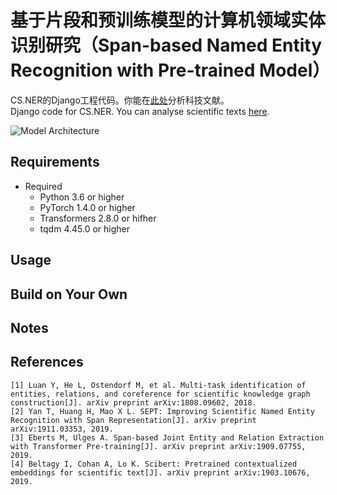 # 基于片段和预训练模型的计算机领域实体识别研究（Span-based Named Entity Recognition with Pre-trained Model）

CS.NER的Django工程代码。你能在[此处](http://101.124.42.4:4789/ "CS.NER")分析科技文献。<br>
Django code for CS.NER. You can analyse scientific texts [here](http://101.124.42.4:4789/ "CS.NER").

![Model Architecture](https://i.imgur.com/VfpeRJL.png)

## Requirements
- Required
  - Python 3.6 or higher
  - PyTorch 1.4.0 or higher
  - Transformers 2.8.0 or hifher
  - tqdm 4.45.0 or higher

## Usage


## Build on Your Own


## Notes


## References
```
[1] Luan Y, He L, Ostendorf M, et al. Multi-task identification of entities, relations, and coreference for scientific knowledge graph construction[J]. arXiv preprint arXiv:1808.09602, 2018.
[2] Yan T, Huang H, Mao X L. SEPT: Improving Scientific Named Entity Recognition with Span Representation[J]. arXiv preprint arXiv:1911.03353, 2019.
[3] Eberts M, Ulges A. Span-based Joint Entity and Relation Extraction with Transformer Pre-training[J]. arXiv preprint arXiv:1909.07755, 2019.
[4] Beltagy I, Cohan A, Lo K. Scibert: Pretrained contextualized embeddings for scientific text[J]. arXiv preprint arXiv:1903.10676, 2019.
```
